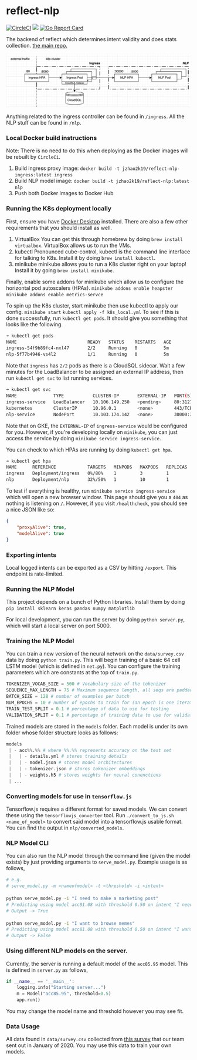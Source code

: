 # reflect-nlp

[![CircleCI](https://circleci.com/gh/jackyzha0/reflect-nlp.svg?style=svg)](https://circleci.com/gh/jackyzha0/reflect-nlp) [![](http://godoc.org/github.com/jackyzha0/reflect-nlp/ingress?status.svg)](http://godoc.org/github.com/jackyzha0/reflect-nlp/ingress) [![Go Report Card](https://goreportcard.com/badge/github.com/jackyzha0/reflect-nlp)](https://goreportcard.com/report/github.com/jackyzha0/reflect-nlp)

The backend of reflect which determines intent validity and does stats collection.
[the main repo.](https://github.com/jackyzha0/reflect-chrome)


![K8s cluster](readme_sources/diagram.png)

Anything related to the ingress controller can be found in `/ingress`. All the NLP stuff can be found in `/nlp`.

### Local Docker build instructions
Note: There is no need to do this when deploying as the Docker images will be rebuilt by `CircleCi`.
1. Build ingress proxy image: `docker build -t jzhao2k19/reflect-nlp-ingress:latest ingress`
2. Build NLP model image: `docker build -t jzhao2k19/reflect-nlp:latest nlp`
3. Push both Docker Images to Docker Hub


### Running the K8s deployment locally
First, ensure you have [Docker Desktop](https://www.docker.com/products/docker-desktop) installed. There are also a few other requirements that you should install as well.

1. VirtualBox
You can get this through homebrew by doing `brew install virtualbox`. VirtualBox allows us to run the VMs.
2. kubectl
Pronounced cube-control, kubectl is the command line interface for talking to K8s. Install it by doing `brew install kubectl`.
3. minikube
minikube allows you to run a K8s cluster right on your laptop! Install it by going `brew install minikube`. <br>

Finally, enable some addons for minikube which allow us to configure the horizontal pod autoscalers (HPAs).
`minikube addons enable heapster`
`minikube addons enable metrics-servce` <br>


To spin up the K8s cluster, start minikube then use kubectl to apply our config. 
`minikube start`
`kubectl apply -f k8s_local.yml`
To see if this is done successfully, run `kubectl get pods`. It should give you something that looks like the following.

```bash
➜ kubectl get pods
NAME                           READY   STATUS    RESTARTS   AGE
ingress-54f9b89fc4-nxl47       2/2     Running   0          5m
nlp-5f77b4946-vs4l2            1/1     Running   0          5m
```

Note that `ingress` has `2/2` pods as there is a CloudSQL sidecar. Wait a few minutes for the LoadBalancer to be assigned an external IP address, then run `kubectl get svc` to list running services.

```bash
➜ kubectl get svc
NAME              TYPE           CLUSTER-IP       EXTERNAL-IP   PORT(S)           AGE
ingress-service   LoadBalancer   10.106.149.250   <pending>     80:31274/TCP      7m
kubernetes        ClusterIP      10.96.0.1        <none>        443/TCP           7m
nlp-service       NodePort       10.103.174.142   <none>        30000:32610/TCP   7m
```

Note that on GKE, the `EXTERNAL-IP` of `ingress-service` would be configured for you. However, if you're developing locally on `minikube`, you can just access the service by doing `minikube service ingress-service`. <br>

You can check to which HPAs are running by doing `kubectl get hpa`.

```bash
➜ kubectl get hpa
NAME      REFERENCE            TARGETS   MINPODS   MAXPODS   REPLICAS   AGE
ingress   Deployment/ingress   0%/80%    1         3         1          9m
nlp       Deployment/nlp       32%/50%   1         10        1          9m
```

To test if everything is healthy, run `minikube service ingress-service` which will open a new browser window. This page should give you a `404` as nothing is listening on `/`. However, if you visit `/healthcheck`, you should see a nice JSON like so:

```json
{
	"proxyAlive": true,
	"modelAlive": true
}
```

### Exporting intents
Local logged intents can be exported as a CSV by hitting `/export`. This endpoint is rate-limited.

### Running the NLP Model
This project depends on a bunch of Python libraries. Install them by doing `pip install sklearn keras pandas numpy matplotlib` <br>

For local development, you can run the server by doing `python server.py`, which will start a local server on port 5000. 

### Training the NLP Model

You can train a new version of the neural network on the `data/survey.csv` data by doing `python train.py`. This will begin training of a basic 64 cell LSTM model (which is defined in `net.py`). You can configure the training parameters which are constants at the top of `train.py`.

```python
TOKENIZER_VOCAB_SIZE = 500 # Vocabulary size of the tokenizer
SEQUENCE_MAX_LENGTH = 75 # Maximum sequence length, all seqs are padded to this
BATCH_SIZE = 128 # number of examples per batch
NUM_EPOCHS = 10 # number of epochs to train for (an epoch is one iteration of the entire dataset)
TRAIN_TEST_SPLIT = 0.1 # percentage of data to use for testing
VALIDATION_SPLIT = 0.1 # percentage of training data to use for validation
```

Trained models are stored in the `models` folder. Each model is under its own folder whose folder structure looks as follows:

```python
models
 | - acc%%.%% # where %%.%% represents accuracy on the test set
 |   | - details.yml # stores training details
 |   | - model.json # stores model architectures
 |   | - tokenizer.json # stores tokenizer embeddings
 |   | - weights.h5 # stores weights for neural conenctions
 | ...
```

### Converting models for use in `tensorflow.js`
Tensorflow.js requires a different format for saved models. We can convert these using the `tensorflowjs_converter` tool. Run `./convert_to_js.sh <name_of_model>` to convert said model into a tensorflow.js usable format. You can find the output in `nlp/converted_models`.

### NLP Model CLI

You can also run the NLP model through the command line (given the model exists) by just providing arguments to `serve_model.py`. Example usage is as follows,

```bash
# e.g.
# serve_model.py -m <nameofmodel> -t <threshold> -i <intent>

python serve_model.py -i "I need to make a marketing post"
# Predicting using model acc81.08 with threshold 0.50 on intent "I need to make a marketing post"
# Output -> True

python serve_model.py -i "I want to browse memes"
# Predicting using model acc81.08 with threshold 0.50 on intent "I want to browse memes"
# Output -> False
```

### Using different NLP models on the server.

Currently, the server is running a default model of the `acc85.95` model. This is defined in `server.py` as follows,

```python
if __name__ == '__main__':
    logging.info("Starting server...")
    m = Model("acc85.95", threshold=0.5)
    app.run()
```

You may change the model name and threshold however you may see fit.

### Data Usage

All data found in `data/survey.csv` collected from [this survey](http://bit.ly/reflectdata) that our team sent out in January of 2020. You may use this data to train your own models.
